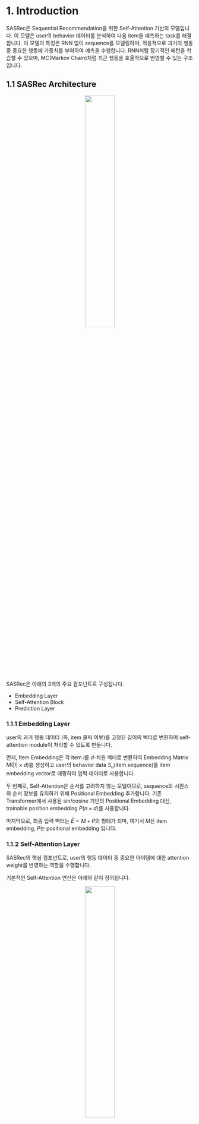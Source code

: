 # 1. Introduction
SASRec은 Sequential Recommendation을 위한 Self-Attention 기반의 모델입니다. 이 모델은 user의 behavior 데이터를 분석하여 다음 item을 예측하는 task를 해결합니다. 이 모델의 특징은 RNN 없이 sequence를 모델링하며, 적응적으로 과거의 행동 중
중요한 행동에 가중치를 부여하여 예측을 수행합니다. RNN처럼 장기적인 패턴을 학습할 수 있으며, MC(Markov Chain)처럼 최근 행동을 효율적으로 반영할 수 있는 구조입니다.

## 1.1 SASRec Architecture

<p align="center"><img src="https://github.com/user-attachments/assets/c685c3c3-5d70-451f-a930-447f97a97150" width="40%" height="40%"></p>


SASRec은 아래의 3개의 주요 컴포넌트로 구성됩니다.

- Embedding Layer
- Self-Attention Block
- Prediction Layer

### 1.1.1 Embedding Layer
user의 과거 행동 데이터 (즉, item 클릭 여부)를 고정된 길이의 벡터로 변환하여 self-attention module이 처리할 수 있도록 만듦니다. 

먼저, Item Embedding은 각 item $i$를 $d$-차원 벡터로 변환하여 Embedding Matrix $M (|I| \times d)$를 생성하고 user의 behavior data $S_u$(item sequence)를 item embedding vector로 매핑하여 입력 데이터로 사용합니다.

두 번째로, Self-Attention은 순서를 고려하지 않는 모델이므로, sequence의 시퀀스의 순서 정보를 유지하기 위해 Positional Embedding 추가합니다. 기존 Transformer에서 사용된 sin/cosine 기반의 Positional Embedding 대신, trainable position embedding $P(n \times d)$를 사용합니다.

마지막으로, 최종 입력 벡터는 $\hat E = M + P$의 형태가 되며, 여기서 $M$은 item embedding, $P$는 positional embedding 입니다.

### 1.1.2 Self-Attention Layer
SASRec의 핵심 컴포넌트로, user의 행동 데이터 중 중요한 아이템에 대한 attention weight를 반영하는 역할을 수행합니다.

기본적인 Self-Attention 연산은 아래와 같이 정의됩니다.

<p align="center"><img src="https://github.com/user-attachments/assets/dcdd487c-8d4b-439c-939d-919f4a20521d" width="40%" height="40%"></p>

여기서, $Q, \ K, \ V$는 입력 벡터를 선형 변환한 행렬을 의미하며, softmax 연산을 통해 각 item간의 중요도를 계산하고, 가장 중요한 item에 높은 가중치를 부여합니다. $\sqrt d$로 나누는 이유는 큰 값이 softmax 연산에서 gradient explosion을 일으키는 것을 방지하기 위함입니다.

SASRec은 미래 정보가 포함되면 안되는 sequence 정보를 처리하므로, 미래의 item을 참조하는 것을 방지하는 masking을 적용해야 합니다. 즉, 현재 시점 $t$에서 미래 시점인 $t+1, \ t+2, ...$의 정보가 보이지 않도록 softmax 연산 전에 masking 처리를 수행합니다.

또한, Self-Attention의 결과는 여전히 선형 변환이므로, 비선형성을 추가하기 위해 두 개의 Fully Connected Layer (FFN) 적용을 적용합니다.

<p align="center"><img src="https://github.com/user-attachments/assets/4ca0631a-70b1-4b81-a812-92cd7240704f" width="35%" height="35%"></p>

마지막으로, Self-Attention Blocks을 여러개 쌓아 심층적인 representation을 학습할 수 있도록 하며, Residual Connection + Layer Normalization + Dropout의 조합을 사용하여 학습의 안정성을 높이고 overfitting을 방지합니다.

### 1.1.3 Prediction Layer
Self-Attention 블록을 통과한 최종 벡터 $F_t$를 사용하여 다음 item을 예측합니다. Matrix Factorization 방식으로 추천 점수 계산합니다.

<p align="center"><img src="https://github.com/user-attachments/assets/30c60718-8ff4-4ff7-a595-b84dc4a4be17" width="10%" height="10%"></p>

$M_i$는 shared item embedding layer이며 $r_{i,t}$의 값이 클수록 해당 item이 추천될 확률이 높음을 의미합니다. user의 sequence에 없는 랜덤한 item에 대하여 negative sampling을 수행하고 Binary Cross-Entropy Loss를 통해 모델을 최적화합니다.

### 1.1.4 SASRec의 학습 방식
SASRec은 Negative Sampling을 활용한 Binary Cross-Entropy Loss를 사용하여 학습됩니다. user의 item sequence 데이터에서 다음 item을 예측하는 방식으로 학습하며 각 user의 sequence에 없는 item을 negative sample로 추가하여 추천 성능을 극대화합니다.

<p align="center"><img src="https://github.com/user-attachments/assets/bcd03115-7cf4-4c3c-9ab4-45fc8dc4cff8" width="45%" height="45%"></p>

# 2. Dataset Preparation
이 저장소에서 활용하는 dataset은 아래와 같습니다.

- Amazon Games
- Amazon Beauty
- Steam
- MovieLens 1M

다운로드 링크는 아래와 같습니다.

- https://github.com/pmixer/SASRec.pytorch/tree/master/data

다운로드 완료 후 모델 학습을 위하여 데이터 전처리를 수행해야 합니다. data_preprocessing.py 코드를 이용하여 데이터 전처리를 수행해주세요.

```bash
python data_preprocessing.py --[args]
```

# 3. Train
데이터 전처리 완료 후 모델 학습을 수행해야 합니다. train.py를 참고하여 학습을 수행하여주세요. args에 대한 자세한 내용은 train.py를 참고해주세요.

```bash
python train.py --[args]
```

# 4. Evaluate
학습이 완료되면 evaluate.py 코드를 이용하여 각 모델에 대한 testset performance를 측정할 수 있습니다. precision, recall, hit_ratio, ndcg score를 보실수 있습니다. 아래와 같은 명령어를 실행하여 주세요. args에 대한 자세한 내용은 evaluate.py를 참고하세요.
```bash
python evaluate.py --[args]
```

# 5. 학습 결과

## Learning Curve

<p align="center"><img src="https://github.com/user-attachments/assets/f8737aad-3040-4568-8a3c-66d5024556b7" width="60%" height="60%"></p>

위 그림은 4개의 dataset에 대하여 SASRec의 epoch 별 HR@10 및 NDCG@10의 평균 성능을 보여줍니다. Amazon Beauty dataset에 대해서는 약간의 불안정한 learning curve를 보이지만, 나머지 3개의 dataset에 대해서는 모델이 점차 학습되어 평균 성능이 점차 상승하는 것을 보여줍니다.

## Testset Performance
|Dataset|HR@10|NDCG@10|
|------|---|---|
|Games|0.7269|0.5171|
|Beauty|0.3795|0.2223|
|Steam|0.8589|0.6045|
|MovieLens 1M|0.8190|0.5860|
